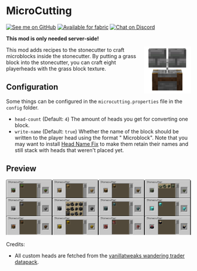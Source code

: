 # MicroCutting

[<img alt="See me on GitHub" height="56" src="https://cdn.jsdelivr.net/npm/@intergrav/devins-badges@2.8.0/assets/cozy/social/github-singular_vector.svg">](https://github.com/replaceitem)
[<img alt="Available for fabric" height="56" src="https://cdn.jsdelivr.net/npm/@intergrav/devins-badges@2.8.0/assets/cozy/supported/fabric_vector.svg">](https://fabricmc.net/)
[<img alt="Chat on Discord" height="56" src="https://cdn.jsdelivr.net/npm/@intergrav/devins-badges@2.8.0/assets/cozy/social/discord-singular_vector.svg">](https://discord.gg/etTDQAVSgt)

**This mod is only needed server-side!**

<img src="https://raw.githubusercontent.com/replaceitem/micro-cutting/master/logo.png" align="right" width="128px"/>

This mod adds recipes to the stonecutter to craft microblocks inside the stonecutter.
By putting a grass block into the stonecutter, you can craft eight playerheads with the grass block texture.

## Configuration

Some things can be configured in the `microcutting.properties` file in the `config` folder.

* `head-count` (Default: `4`) The amount of heads you get for converting one block.
* `write-name` (Default: `true`) Whether the name of the block should be written to the player head using the format "<original block name> Microblock". Note that you may want to install [Head Name Fix](https://modrinth.com/mod/headfix) to make them retain their names and still stack with heads that weren't placed yet.

## Preview

<img src="https://raw.githubusercontent.com/replaceitem/micro-cutting/master/preview.png"/>


Credits:
* All custom heads are fetched from the [vanillatweaks wandering trader datapack](https://vanillatweaks.net/picker/datapacks/).